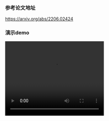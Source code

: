 ### 参考论文地址
https://arxiv.org/abs/2206.02424
### 演示demo
<video width="320" height="240" controls>
  <source src="[./cvdemo.mp4](https://github.com/Qian-Xiong/yolov5-GScovn/blob/main/cvdemo.mp4)" type="video/mp4">
  你的浏览器不支持视频标签。
</video>
